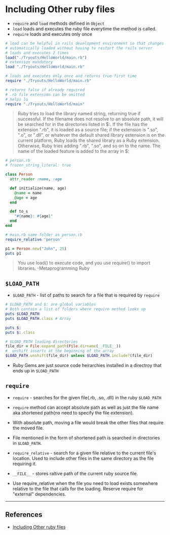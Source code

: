 # Including Other ruby files

* `require` and `load` methods defined in `Object`
* `load` loads and executes the ruby file everytime the method is called.
* `require` loads and executes only once

~~~ruby
# load can be helpful in rails development environment so that changes made are
# automatically loaded without having to restart the rails server
# loads and executes 2 times
load("./Tryouts/HelloWorld/main.rb")
# extension mandatory
load "./Tryouts/HelloWorld/main.rb"

# loads and executes only once and returns true first time
require "./Tryouts/HelloWorld/main.rb"

# returns false if already required
# .rb file extension can be omitted
# helps lo
require "./Tryouts/HelloWorld/main"
~~~

> Ruby tries to load the library named string, returning true if successful. If the filename does not resolve to an absolute path, it will be searched for in the directories listed in $:. If the file has the extension ".rb", it is loaded as a source file; if the extension is ".so", ".o", or ".dll", or whatever the default shared library extension is on the current platform, Ruby loads the shared library as a Ruby extension. Otherwise, Ruby tries adding ".rb", ".so", and so on to the name. The name of the loaded feature is added to the array in $:

~~~ruby
# person.rb
# frozen_string_literal: true

class Person
  attr_reader :name, :age

  def initialize(name, age)
    @name = name
    @age = age
  end

  def to_s
    "#{name}: #{age}"
  end
end

# main.rb same folder as person.rb
require_relative 'person'

p1 = Person.new("John", 25)
puts p1
~~~

> You use load() to execute code, and you use require() to import libraries. -Metaprogramming Ruby

## `$LOAD_PATH`

* `$LOAD_PATH` - list of paths to search for a file that is required by `require`

~~~ruby
# $LOAD_PATH and $: are global variables
# Both contain a list of folders where require method looks up
puts $LOAD_PATH
puts $LOAD_PATH.class # Array

puts $:
puts $:.class

# $LOAD_PATH loading directories
file_dir = File.expand_path(File.dirname(__FILE__))
#  unshift inserts at the beginning of the array
$LOAD_PATH.unshift(file_dir) unless $LOAD_PATH.include?(file_dir)
~~~

* Ruby Gems are just source code heirarchies installed in a directroy that ends up in `$LOAD_PATH`

## `require`

* `require` - searches for the given file(.rb, .so, .dll) in the ruby `$LOAD_PATH`

* `require` method can accept absolute path as well as just the file name aka shortened path(no need to specify the file extension).

* With absolute path, moving a file would break the other files that require the moved file.

* File mentioned in the form of shortened path is searched in directories in `$LOAD_PATH`.

* `require_relative` - search for a given file relative to the current file's location. Used to include other files in the same directory as the file requiring it.

* `__FILE__` - stores raltive path of the current ruby source file.

* Use require_relative when the file you need to load exists somewhere relative to the file that calls for the loading. Reserve require for "external" dependencies.

---

## References

* [Including Other ruby files](http://rubylearning.com/satishtalim/including_other_files_in_ruby.html)
